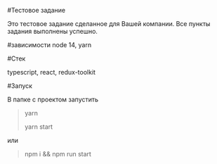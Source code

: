 #Тестовое задание

Это тестовое задание сделанное для Вашей компании.
Все пункты задания выполнены успешно.


#зависимости
node 14, yarn

#Стек

typescript, react, redux-toolkit


#Запуск

В папке с проектом запустить

> yarn
>
> yarn start

или

> npm i && npm run start





